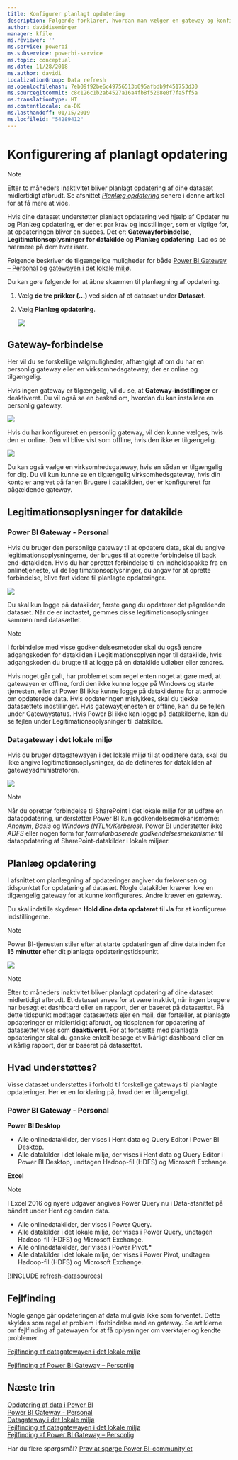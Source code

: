 ```yaml
---
title: Konfigurer planlagt opdatering
description: Følgende forklarer, hvordan man vælger en gateway og konfigurerer planlagt opdatering.
author: davidiseminger
manager: kfile
ms.reviewer: ''
ms.service: powerbi
ms.subservice: powerbi-service
ms.topic: conceptual
ms.date: 11/28/2018
ms.author: davidi
LocalizationGroup: Data refresh
ms.openlocfilehash: 7eb09f92be6c49756513b095afbdb9f451753d30
ms.sourcegitcommit: c8c126c1b2ab4527a16a4fb8f5208e0f7fa5ff5a
ms.translationtype: HT
ms.contentlocale: da-DK
ms.lasthandoff: 01/15/2019
ms.locfileid: "54289412"
---
```

# <a name="configuring-scheduled-refresh"></a>Konfigurering af planlagt opdatering

>[!NOTE]
>Efter to måneders inaktivitet bliver planlagt opdatering af dine datasæt midlertidigt afbrudt. Se afsnittet [*Planlæg opdatering*](#schedule-refresh) senere i denne artikel for at få mere at vide.
> 
> 

Hvis dine datasæt understøtter planlagt opdatering ved hjælp af Opdater nu og Planlæg opdatering, er der et par krav og indstillinger, som er vigtige for, at opdateringen bliver en succes. Det er: **Gatewayforbindelse**, **Legitimationsoplysninger for datakilde** og **Planlæg opdatering**. Lad os se nærmere på dem hver især.

Følgende beskriver de tilgængelige muligheder for både [Power BI Gateway – Personal](service-gateway-personal-mode.md) og [gatewayen i det lokale miljø](service-gateway-onprem.md).

Du kan gøre følgende for at åbne skærmen til planlægning af opdatering.

1. Vælg **de tre prikker (...)** ved siden af et datasæt under **Datasæt**.
2. Vælg **Planlæg opdatering**.
   
    ![](media/refresh-scheduled-refresh/dataset-menu.png)

## <a name="gateway-connection"></a>Gateway-forbindelse
Her vil du se forskellige valgmuligheder, afhængigt af om du har en personlig gateway eller en virksomhedsgateway, der er online og tilgængelig.

Hvis ingen gateway er tilgængelig, vil du se, at **Gateway-indstillinger** er deaktiveret. Du vil også se en besked om, hvordan du kan installere en personlig gateway.

![](media/refresh-scheduled-refresh/gateway-not-configured.png)

Hvis du har konfigureret en personlig gateway, vil den kunne vælges, hvis den er online. Den vil blive vist som offline, hvis den ikke er tilgængelig.

![](media/refresh-scheduled-refresh/gateway-connection.png)

Du kan også vælge en virksomhedsgateway, hvis en sådan er tilgængelig for dig. Du vil kun kunne se en tilgængelig virksomhedsgateway, hvis din konto er angivet på fanen Brugere i datakilden, der er konfigureret for pågældende gateway.

## <a name="data-source-credentials"></a>Legitimationsoplysninger for datakilde
### <a name="power-bi-gateway---personal"></a>Power BI Gateway - Personal
Hvis du bruger den personlige gateway til at opdatere data, skal du angive legitimationsoplysningerne, der bruges til at oprette forbindelse til back end-datakilden. Hvis du har oprettet forbindelse til en indholdspakke fra en onlinetjeneste, vil de legitimationsoplysninger, du angav for at oprette forbindelse, blive ført videre til planlagte opdateringer.

![](media/refresh-scheduled-refresh/data-source-credentials-pgw.png)

Du skal kun logge på datakilder, første gang du opdaterer det pågældende datasæt. Når de er indtastet, gemmes disse legitimationsoplysninger sammen med datasættet.

> [!NOTE]
> I forbindelse med visse godkendelsesmetoder skal du også ændre adgangskoden for datakilden i Legitimationsoplysninger til datakilde, hvis adgangskoden du brugte til at logge på en datakilde udløber eller ændres.
> 
> 

Hvis noget går galt, har problemet som regel enten noget at gøre med, at gatewayen er offline, fordi den ikke kunne logge på Windows og starte tjenesten, eller at Power BI ikke kunne logge på datakilderne for at anmode om opdaterede data. Hvis opdateringen mislykkes, skal du tjekke datasættets indstillinger. Hvis gatewaytjenesten er offline, kan du se fejlen under Gatewaystatus. Hvis Power BI ikke kan logge på datakilderne, kan du se fejlen under Legitimationsoplysninger til datakilde.

### <a name="on-premises-data-gateway"></a>Datagateway i det lokale miljø
Hvis du bruger datagatewayen i det lokale miljø til at opdatere data, skal du ikke angive legitimationsoplysninger, da de defineres for datakilden af gatewayadministratoren.

![](media/refresh-scheduled-refresh/data-source-credentials-egw.png)

> [!NOTE]
> Når du opretter forbindelse til SharePoint i det lokale miljø for at udføre en dataopdatering, understøtter Power BI kun godkendelsesmekanismerne: *Anonym*, *Basis* og *Windows (NTLM/Kerberos)*. Power BI understøtter ikke *ADFS* eller nogen form for *formularbaserede godkendelsesmekanismer* til dataopdatering af SharePoint-datakilder i lokale miljøer. 
> 
> 

## <a name="schedule-refresh"></a>Planlæg opdatering
I afsnittet om planlægning af opdateringer angiver du frekvensen og tidspunktet for opdatering af datasæt. Nogle datakilder kræver ikke en tilgængelig gateway for at kunne konfigureres. Andre kræver en gateway.

Du skal indstille skyderen **Hold dine data opdateret** til **Ja** for at konfigurere indstillingerne.

> [!NOTE]
> Power BI-tjenesten stiler efter at starte opdateringen af dine data inden for **15 minutter** efter dit planlagte opdateringstidspunkt.
> 
> 

![](media/refresh-scheduled-refresh/scheduled-refresh.png)

> [!NOTE]
> Efter to måneders inaktivitet bliver planlagt opdatering af dine datasæt midlertidigt afbrudt. Et datasæt anses for at være inaktivt, når ingen brugere har besøgt et dashboard eller en rapport, der er baseret på datasættet. På dette tidspunkt modtager datasættets ejer en mail, der fortæller, at planlagte opdateringer er midlertidigt afbrudt, og tidsplanen for opdatering af datasættet vises som **deaktiveret**. For at fortsætte med planlagte opdateringer skal du ganske enkelt besøge et vilkårligt dashboard eller en vilkårlig rapport, der er baseret på datasættet.
> 
> 

## <a name="whats-supported"></a>Hvad understøttes?
Visse datasæt understøttes i forhold til forskellige gateways til planlagte opdateringer. Her er en forklaring på, hvad der er tilgængeligt.

### <a name="power-bi-gateway---personal"></a>Power BI Gateway - Personal
**Power BI Desktop**

* Alle onlinedatakilder, der vises i Hent data og Query Editor i Power BI Desktop.
* Alle datakilder i det lokale miljø, der vises i Hent data og Query Editor i Power BI Desktop, undtagen Hadoop-fil (HDFS) og Microsoft Exchange.

**Excel**

> [!NOTE]
> I Excel 2016 og nyere udgaver angives Power Query nu i Data-afsnittet på båndet under Hent og omdan data.
> 
> 

* Alle onlinedatakilder, der vises i Power Query.
* Alle datakilder i det lokale miljø, der vises i Power Query, undtagen Hadoop-fil (HDFS) og Microsoft Exchange.
* Alle onlinedatakilder, der vises i Power Pivot.\*
* Alle datakilder i det lokale miljø, der vises i Power Pivot, undtagen Hadoop-fil (HDFS) og Microsoft Exchange.

<!-- Refresh Data sources-->
[!INCLUDE [refresh-datasources](./includes/refresh-datasources.md)]

## <a name="troubleshooting"></a>Fejlfinding
Nogle gange går opdateringen af data muligvis ikke som forventet. Dette skyldes som regel et problem i forbindelse med en gateway. Se artiklerne om fejlfinding af gatewayen for at få oplysninger om værktøjer og kendte problemer.

[Fejlfinding af datagatewayen i det lokale miljø](service-gateway-onprem-tshoot.md)

[Fejlfinding af Power BI Gateway – Personlig](service-admin-troubleshooting-power-bi-personal-gateway.md)

## <a name="next-steps"></a>Næste trin
[Opdatering af data i Power BI](refresh-data.md)  
[Power BI Gateway - Personal](service-gateway-personal-mode.md)  
[Datagateway i det lokale miljø](service-gateway-onprem.md)  
[Fejlfinding af datagatewayen i det lokale miljø](service-gateway-onprem-tshoot.md)  
[Fejlfinding af Power BI Gateway – Personlig](service-admin-troubleshooting-power-bi-personal-gateway.md)  

Har du flere spørgsmål? [Prøv at spørge Power BI-community'et](http://community.powerbi.com/)

